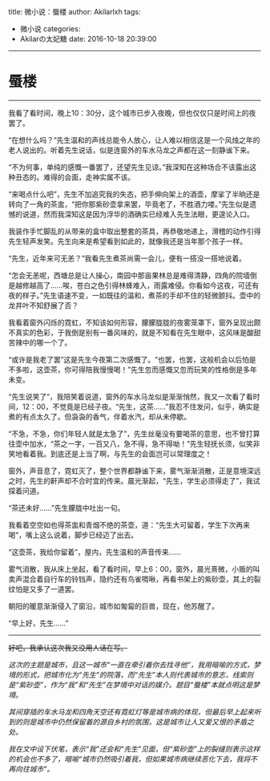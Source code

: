 title: 微小说：蜃楼
author: Akilarlxh
tags:
  - 微小说
categories:
  - Akilarの太妃糖
date: 2016-10-18 20:39:00
---
# 蜃楼
---
我看了看时间，晚上10：30分，这个城市已步入夜晚，但也仅仅只是时间上的夜罢了。


“在想什么吗？”先生温和的声线总能令人放心，让人难以相信这是一个风烛之年的老人说出的。听着先生说话，似是连窗外的车水马龙之声都在这一刻静谧下来。

“不为何事，单纯的感慨一番罢了，还望先生见谅。”我深知在这种场合不该露出这种丑态的。难得的会面，走神实属不该。

“来喝点什么吧”，先生不加追究我的失态，把手伸向架上的酒壶，摩挲了半晌还是转向了一角的茶盅，“把你那紫砂壶拿来罢，毕竟老了，不胜酒力喽。”先生似是遗憾的说道，然而我深知这是因为浮华的酒确实已经难入先生法眼，更遑论入口。

我装作手忙脚乱的从带来的盒中取出整套的茶具，再恭敬地递上，滑稽的动作引得先生轻声发笑。先生向来是希望看到如此的，就像我还是当年那个孩子一样。

“先生，近年来可无恙？”我看先生煮茶尚需一会儿，便有一搭没一搭地说着。

“怎会无恙呢，西塘总是让人操心，南园中那亩果林总是难得清静，四角的院墙倒是越修越高了……唉，苍白之色引得林蜂难入，雨露难侵。你看如今这夜，可还有夜的样子。”先生语速不变，一如既往的温和，煮茶的手却不住的轻微颤抖。壶中的龙井叶不知舒展了否？

我看着窗外闪烁的霓虹，不知该如何形容，朦朦胧胧的夜雾笼罩下，窗外呈现出颇不真实的色彩，于我倒是别有一番风味的，就是不知看在先生眼中，这风味是酸甜苦辣中的哪一个了。

“或许是我老了罢”这是先生今夜第二次感慨了。“也罢，也罢，这般机会以后怕是不多啦，这壶茶，你可得陪我慢慢喝！”先生忽而感慨又忽而玩笑的性格倒是多年未变。

“先生说笑了”，我陪笑着说道，窗外的车水马龙似是渐渐悄然，我又一次看了看时间，12：00，不觉竟是已经子夜。“先生，这茶……”我忍不住发问，似乎，确实是煮的有点太久了。但袅袅的香气，伴着水汽，却从未停歇。

“不急，不急，你们年轻人就是太急了”，先生丝毫没有要喝茶的意思，也不曾打算往壶中加水，“茶之一字，一百又八，急不得，急不得呦！”先生轻抚长须，似笑非笑地看着我。到底还是上当了啊，与先生的会面岂可以常理度之！

窗外，声音息了，霓虹灭了，整个世界都静谧下来，雾气渐渐消散，正是意境深远之时，先生的鼾声却不合时宜的传来。晨光渐起，“先生，学生必须得走了”，我试探着问道。

“茶还未好……”先生朦胧中吐出一句。

我看着空空如也得茶盅和青烟不绝的茶壶，道：“先生大可留着，学生下次再来喝”，嘴上这么说着，脚步已经迈了出去。

“这壶茶，我给你留着”，屋内，先生温和的声音传来……

雾气消散，我从床上坐起，看了看时间，早上6：00，窗外，晨光熹微，小贩的叫卖声混合着自行车的铃铛声，隐约还有鸟雀啁啾，再看书架上的紫砂壶，其上的裂纹怕是又多了一道罢。

朝阳的暖意渐渐侵入了窗沿，城市如匍匐的巨兽，现在，他苏醒了。

“早上好，先生……”


---

~~好吧，我承认这次我又没用人话在写。~~

*这次的主题是城市，且这一城市“一直在牵引着你去找寻他”，我用暗喻的方式，梦境的形式，把城市化为“先生”的院落，而“先生”本人则代表城市的意志，线索则是“紫砂壶”，作为“我”和“先生”在梦境中对话的媒介。题目“蜃楼”本就点明这是梦境。*

*其间穿插的车水马龙和四角天空还有霓虹灯等是城市病的体现，但最后早上起来听到的则是城市中仍然保留着的源自乡村的氛围，这是城市让人又爱又恨的矛盾之处。*

*我在文中设下伏笔，表示“我”还会和“先生”见面，但“紫砂壶”上的裂缝则表示这样的机会也不多了，暗喻“城市仍然吸引着我，但如果城市病继续恶化下去，我将不再向往城市”。*
